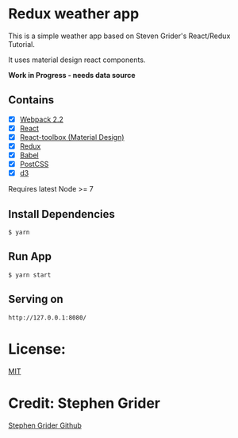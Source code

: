 # Redux weather app

This is a simple weather app based on Steven Grider's React/Redux Tutorial.

It uses material design react components.

**Work in Progress - needs data source**

## Contains

- [x] [Webpack 2.2](https://webpack.github.io)
- [x] [React](https://facebook.github.io/react/)
- [x] [React-toolbox (Material Design)](http://react-toolbox.com/)
- [x] [Redux](http://redux.js.org/)
- [x] [Babel](https://babeljs.io/)
- [x] [PostCSS](http://postcss.org/)
- [x] [d3](https://d3js.org/)

Requires latest Node >= 7

## Install Dependencies

```
$ yarn
```

## Run App

```
$ yarn start
```

## Serving on

```
http://127.0.0.1:8080/
```

# License:

[MIT](License.md)

# Credit: Stephen Grider

[Stephen Grider Github](https://github.com/StephenGrider)
